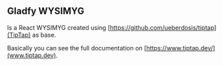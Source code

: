 ## Gladfy WYSIMYG

Is a React WYSIMYG created using [https://github.com/ueberdosis/tiptap](TipTap) as base.

Basically you can see the full documentation on [https://www.tiptap.dev/](www.tiptap.dev).
